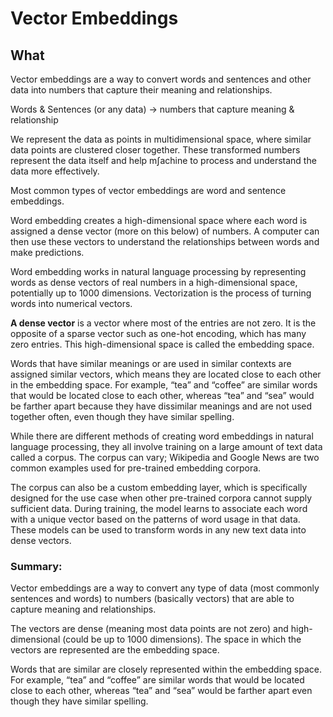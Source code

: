 # Vector Embeddings

## **What**

Vector embeddings are a way to convert words and sentences and other data into numbers that capture their meaning and relationships.

Words & Sentences (or any data) -> numbers that capture meaning & relationship

We represent the data as points in multidimensional space, where similar data points are clustered closer together. These transformed numbers represent the data itself and help m∫achine to process and understand the data more effectively.

Most common types of vector embeddings are word and sentence embeddings. 

Word embedding creates a high-dimensional space where each word is assigned a dense vector (more on this below) of numbers. A computer can then use these vectors to understand the relationships between words and make predictions.

Word embedding works in natural language processing by representing words as dense vectors of real numbers in a high-dimensional space, potentially up to 1000 dimensions. Vectorization is the process of turning words into numerical vectors. 

**A dense vector** is a vector where most of the entries are not zero. It is the opposite of a sparse vector such as one-hot encoding, which has many zero entries. This high-dimensional space is called the embedding space.

Words that have similar meanings or are used in similar contexts are assigned similar vectors, which means they are located close to each other in the embedding space. For example, “tea” and “coffee” are similar words that would be located close to each other, whereas “tea” and “sea” would be farther apart because they have dissimilar meanings and are not used together often, even though they have similar spelling.

While there are different methods of creating word embeddings in natural language processing, they all involve training on a large amount of text data called a corpus. The corpus can vary; Wikipedia and Google News are two common examples used for pre-trained embedding corpora.

The corpus can also be a custom embedding layer, which is specifically designed for the use case when other pre-trained corpora cannot supply sufficient data. During training, the model learns to associate each word with a unique vector based on the patterns of word usage in that data. These models can be used to transform words in any new text data into dense vectors.

### Summary:

Vector embeddings are a way to convert any type of data (most commonly sentences and words) to numbers (basically vectors) that are able to capture meaning and relationships.

The vectors are dense (meaning most data points are not zero) and high-dimensional (could be up to 1000 dimensions). The space in which the vectors are represented are the embedding space.

Words that are similar are closely represented within the embedding space. For example, “tea” and “coffee” are similar words that would be located close to each other, whereas “tea” and “sea” would be farther apart even though they have similar spelling.